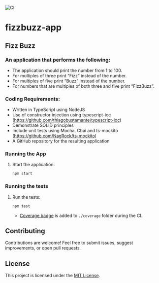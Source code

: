 ![CI](https://github.com/nish1013/fizzbuzz-app/actions/workflows/fizzbuzz.yml/badge.svg)

# fizzbuzz-app

## Fizz Buzz
### An application that performs the following:
- The application should print the number from 1 to 100.
- For multiples of three print “Fizz” instead of the number.
- For multiples of five print “Buzz” instead of the number.
- For numbers that are multiples of both three and five print “FizzBuzz”.
### Coding Requirements:
- Written in TypeScript using NodeJS
- Use of constructor injection using typescript-ioc
(https://github.com/thiagobustamante/typescript-ioc)
- Demonstrate SOLID principles
- Include unit tests using Mocha, Chai and ts-mockito
(https://github.com/NagRock/ts-mockito)
- A GitHub repository for the resulting application

### Running the App

1. Start the application:

   ```bash
   npm start
   ```

### Running the tests

1. Run the tests:

   ```bash
   npm test
   ```
   * [Coverage badge](https://github.com/jaywcjlove/coverage-badges-cli) is added to `./coverage` folder during the CI.

## Contributing

Contributions are welcome! Feel free to submit issues, suggest improvements, or open pull requests.

## License

This project is licensed under the [MIT License](LICENSE).
